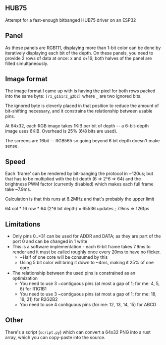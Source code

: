 ## HUB75

Attempt for a fast-enough bitbanged HUB75 driver on an ESP32

## Panel
As these panels are RGB111, displaying more than 1-bit color can be done by iteratively displaying each bit of the depth.
On these panels, you need to provide 2 rows of data at once: x and x+16; both halves of the panel are filled simultaneously.

## Image format
The image format I came up with is having the pixel for both rows packed into the same byte: `[r1_g1b1r2_g2b2]` where `_` are two ignored bits.

The ignored byte is cleverly placed in that position to reduce the amount of bit-shifting necessary, and it constrains the relationship between usable pins.

At 64x32, each RGB image takes 1KiB per bit of depth -- a 6-bit-depth image uses 6KiB. Overhead is 25% (6/8 bits are used).

The screens are 16bit -- RGB565 so going beyond 6 bit depth doesn't make sense.

## Speed

Each 'frame' can be rendered by bit-banging the protocol in ~120us; but that has to be multiplied with the bit depth (6 => 2^6 => 64) and the brightness PWM factor (currently disabled) which makes each full frame take ~7.9ms.


Calculation is that this runs at 8.2MHz and that's probably the upper limit 

64 col * 16 row * 64 (2^6 bit depth) = 65536 updates ; 7.9ms =>  126fps

## Limitations

- Only pins 0..=31 can be used for ADDR and DATA; as they are part of the port 0 and can be changed in 1 write
- This is a software implementation - each 6-bit frame takes 7.9ms to render and it must be called roughly once every 20ms to have no flicker.
	- ~Half of one core will be consumed by this
	- Using 5 bit color will bring it down to ~4ms, making it 25% of one core
- The relationship between the used pins is constrained as an optimization
	- You need to use 3 ~contiguous pins (at most a gap of 1; for me: 4, 5, 6) for R1G1B1
	- You need to use 3 ~contiguous pins (at most a gap of 1; for me: 18, 19, 21) for R2G2B2
	- You need to use 4 contiguous pins (for me: 12, 13, 14, 15) for ABCD

## Other
There's a script (`script.py`) which can convert a 64x32 PNG into a rust array, which you can copy-paste into the source.
